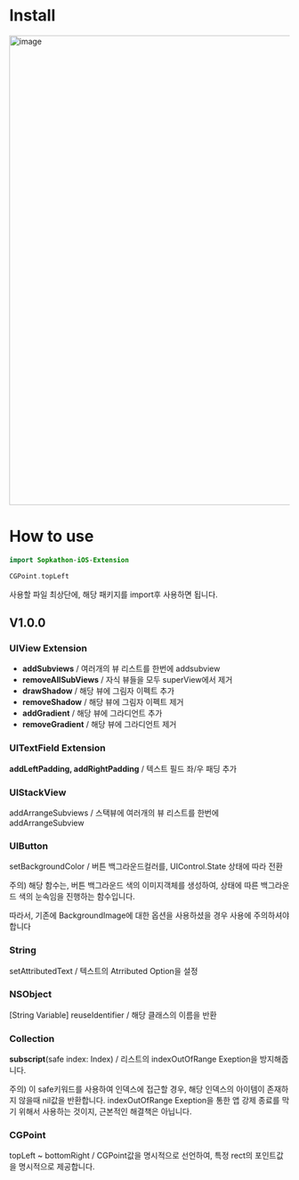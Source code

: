 [](https://www.notion.so/fa644bede16f4338ada86ec3234aac38?pvs=21)

# Install

<img width="843" alt="image" src="https://github.com/SOPKATHON-iOS-TEAM3/Sopkathon-iOS-Extension/assets/73978827/4a4ca63c-fcef-4ccf-b77b-a34ec6da1f09">

# How to use
```swift
import Sopkathon-iOS-Extension

CGPoint.topLeft
```
사용할 파일 최상단에, 해당 패키지를 import후 사용하면 됩니다. 

## V1.0.0

### UIView Extension

- **addSubviews** / 여러개의 뷰 리스트를 한번에 addsubview
- **removeAllSubViews** / 자식 뷰들을 모두 superView에서 제거
- **drawShadow** / 해당 뷰에 그림자 이펙트 추가
- **removeShadow** / 해당 뷰에 그림자 이펙트 제거
- **addGradient** / 해당 뷰에 그라디언트 추가
- **removeGradient** / 해당 뷰에 그라디언트 제거

### UITextField Extension

**addLeftPadding, addRightPadding** / 텍스트 필드 좌/우 패딩 추가

### UIStackView

addArrangeSubviews / 스택뷰에 여러개의 뷰 리스트를 한번에 addArrangeSubview

### UIButton

setBackgroundColor / 버튼 백그라운드컬러를, UIControl.State 상태에 따라 전환

주의) 해당 함수는, 버튼 백그라운드 색의 이미지객체를 생성하여, 상태에 따른 백그라운드 색의 눈속임을 진행하는 함수입니다. 

따라서, 기존에 BackgroundImage에 대한 옵션을 사용하셨을 경우 사용에 주의하셔야 합니다

### String

setAttributedText / 텍스트의 Atrributed Option을 설정

### NSObject

[String Variable] reuseIdentifier / 해당 클래스의 이름을 반환

### Collection

**subscript**(safe index: Index) / 리스트의 indexOutOfRange Exeption을 방지해줍니다. 

주의) 이 safe키워드를 사용하여 인덱스에 접근할 경우, 해당 인덱스의 아이템이 존재하지 않을때 nil값을 반환합니다. 
indexOutOfRange Exeption을 통한 앱 강제 종료를 막기 위해서 사용하는 것이지, 근본적인 해결책은 아닙니다.

### CGPoint

topLeft ~ bottomRight / CGPoint값을 명시적으로 선언하여, 특정 rect의 포인트값을 명시적으로 제공합니다.
